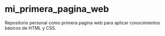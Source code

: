 # mi_primera_pagina_web
Repositorio personal como primera pagina web para aplicar conocimientos básicos de HTML y CSS. 
